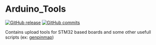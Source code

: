 # Arduino_Tools
[![GitHub release](https://img.shields.io/github/release/stm32duino/Arduino_Tools.svg)](https://github.com/stm32duino/Arduino_Tools/releases/latest)
[![GitHub commits](https://img.shields.io/github/commits-since/stm32duino/Arduino_Tools/1.2.1.svg)](https://github.com/stm32duino/Arduino_Tools/compare/1.2.1...master)

Contains upload tools for STM32 based boards and some other usefull scripts (ex: [genpinmap](https://github.com/stm32duino/Arduino_Tools/tree/master/src/genpinmap))
